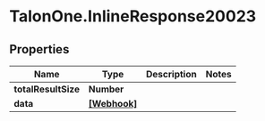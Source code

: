 # TalonOne.InlineResponse20023

## Properties

Name | Type | Description | Notes
------------ | ------------- | ------------- | -------------
**totalResultSize** | **Number** |  | 
**data** | [**[Webhook]**](Webhook.md) |  | 


